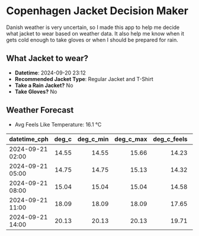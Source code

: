 
# Copenhagen Jacket Decision Maker

Danish weather is very uncertain, so I made this app to help me decide what jacket to wear based on weather data. 
It also help me know when it gets cold enough to take gloves or when I should be prepared for rain.

## What Jacket to wear?

- **Datetime**: 2024-09-20 23:12
- **Recommended Jacket Type**: Regular Jacket and T-Shirt
- **Take a Rain Jacket?** No
- **Take Gloves?** No

## Weather Forecast
- Avg Feels Like Temperature: 16.1 °C

| datetime_cph     |   deg_c |   deg_c_min |   deg_c_max |   deg_c_feels | weather   | wind   | rain   |
|:-----------------|--------:|------------:|------------:|--------------:|:----------|:-------|:-------|
| 2024-09-21 02:00 |   14.55 |       14.55 |       15.66 |         14.23 | Clear     | Low    | None   |
| 2024-09-21 05:00 |   14.75 |       14.75 |       15.13 |         14.32 | Clouds    | Low    | None   |
| 2024-09-21 08:00 |   15.04 |       15.04 |       15.04 |         14.58 | Clouds    | Low    | None   |
| 2024-09-21 11:00 |   18.09 |       18.09 |       18.09 |         17.65 | Clouds    | Low    | None   |
| 2024-09-21 14:00 |   20.13 |       20.13 |       20.13 |         19.71 | Clouds    | Low    | None   |
        